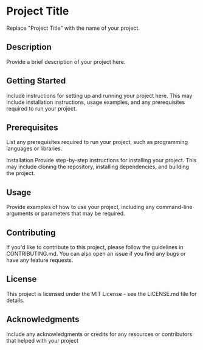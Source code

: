 # Project Title
Replace "Project Title" with the name of your project.

## Description
Provide a brief description of your project here.

## Getting Started
Include instructions for setting up and running your project here. This may include installation instructions, usage examples, and any prerequisites required to run your project.

## Prerequisites
List any prerequisites required to run your project, such as programming languages or libraries.

Installation
Provide step-by-step instructions for installing your project. This may include cloning the repository, installing dependencies, and building the project.

## Usage
Provide examples of how to use your project, including any command-line arguments or parameters that may be required.

## Contributing
If you'd like to contribute to this project, please follow the guidelines in CONTRIBUTING.md. You can also open an issue if you find any bugs or have any feature requests.

## License
This project is licensed under the MIT License - see the LICENSE.md file for details.

## Acknowledgments
Include any acknowledgments or credits for any resources or contributors that helped with your project

